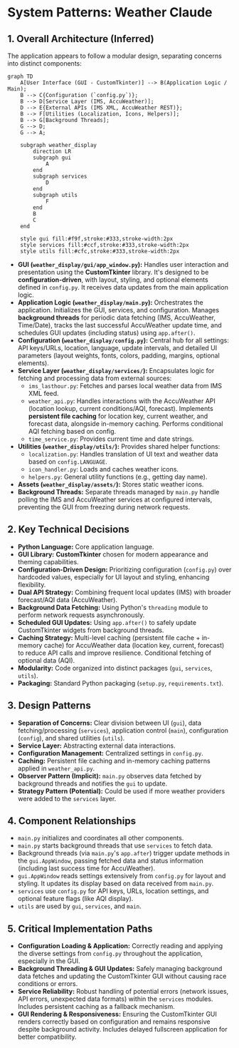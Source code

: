 # System Patterns: Weather Claude

## 1. Overall Architecture (Inferred)

The application appears to follow a modular design, separating concerns into distinct components:

```mermaid
graph TD
    A[User Interface (GUI - CustomTkinter)] --> B(Application Logic / Main);
    B --> C{Configuration (`config.py`)};
    B --> D[Service Layer (IMS, AccuWeather)];
    D --> E{External APIs (IMS XML, AccuWeather REST)};
    B --> F[Utilities (Localization, Icons, Helpers)];
    B --> G[Background Threads];
    G --> D;
    G --> A;

    subgraph weather_display
        direction LR
        subgraph gui
            A
        end
        subgraph services
            D
        end
        subgraph utils
            F
        end
        B
        C
    end

    style gui fill:#f9f,stroke:#333,stroke-width:2px
    style services fill:#ccf,stroke:#333,stroke-width:2px
    style utils fill:#cfc,stroke:#333,stroke-width:2px
```

- **GUI (`weather_display/gui/app_window.py`):** Handles user interaction and presentation using the **CustomTkinter** library. It's designed to be **configuration-driven**, with layout, styling, and optional elements defined in `config.py`. It receives data updates from the main application logic.
- **Application Logic (`weather_display/main.py`):** Orchestrates the application. Initializes the GUI, services, and configuration. Manages **background threads** for periodic data fetching (IMS, AccuWeather, Time/Date), tracks the last successful AccuWeather update time, and schedules GUI updates (including status) using `app.after()`.
- **Configuration (`weather_display/config.py`):** Central hub for all settings: API keys/URLs, location, language, update intervals, and detailed UI parameters (layout weights, fonts, colors, padding, margins, optional elements).
- **Service Layer (`weather_display/services/`):** Encapsulates logic for fetching and processing data from external sources:
    - `ims_lasthour.py`: Fetches and parses local weather data from IMS XML feed.
    - `weather_api.py`: Handles interactions with the AccuWeather API (location lookup, current conditions/AQI, forecast). Implements **persistent file caching** for location key, current weather, and forecast data, alongside in-memory caching. Performs conditional AQI fetching based on config.
    - `time_service.py`: Provides current time and date strings.
- **Utilities (`weather_display/utils/`):** Provides shared helper functions:
    - `localization.py`: Handles translation of UI text and weather data based on `config.LANGUAGE`.
    - `icon_handler.py`: Loads and caches weather icons.
    - `helpers.py`: General utility functions (e.g., getting day name).
- **Assets (`weather_display/assets/`):** Stores static weather icons.
- **Background Threads:** Separate threads managed by `main.py` handle polling the IMS and AccuWeather services at configured intervals, preventing the GUI from freezing during network requests.

## 2. Key Technical Decisions

- **Python Language:** Core application language.
- **GUI Library:** **CustomTkinter** chosen for modern appearance and theming capabilities.
- **Configuration-Driven Design:** Prioritizing configuration (`config.py`) over hardcoded values, especially for UI layout and styling, enhancing flexibility.
- **Dual API Strategy:** Combining frequent local updates (IMS) with broader forecast/AQI data (AccuWeather).
- **Background Data Fetching:** Using Python's `threading` module to perform network requests asynchronously.
- **Scheduled GUI Updates:** Using `app.after()` to safely update CustomTkinter widgets from background threads.
- **Caching Strategy:** Multi-level caching (persistent file cache + in-memory cache) for AccuWeather data (location key, current, forecast) to reduce API calls and improve resilience. Conditional fetching of optional data (AQI).
- **Modularity:** Code organized into distinct packages (`gui`, `services`, `utils`).
- **Packaging:** Standard Python packaging (`setup.py`, `requirements.txt`).

## 3. Design Patterns

- **Separation of Concerns:** Clear division between UI (`gui`), data fetching/processing (`services`), application control (`main`), configuration (`config`), and shared utilities (`utils`).
- **Service Layer:** Abstracting external data interactions.
- **Configuration Management:** Centralized settings in `config.py`.
- **Caching:** Persistent file caching and in-memory caching patterns applied in `weather_api.py`.
- **Observer Pattern (Implicit):** `main.py` observes data fetched by background threads and notifies the `gui` to update.
- **Strategy Pattern (Potential):** Could be used if more weather providers were added to the `services` layer.

## 4. Component Relationships

- `main.py` initializes and coordinates all other components.
- `main.py` starts background threads that use `services` to fetch data.
- Background threads (via `main.py`'s `app.after`) trigger update methods in the `gui.AppWindow`, passing fetched data and status information (including last success time for AccuWeather).
- `gui.AppWindow` reads settings extensively from `config.py` for layout and styling. It updates its display based on data received from `main.py`.
- `services` use `config.py` for API keys, URLs, location settings, and optional feature flags (like AQI display).
- `utils` are used by `gui`, `services`, and `main`.

## 5. Critical Implementation Paths

- **Configuration Loading & Application:** Correctly reading and applying the diverse settings from `config.py` throughout the application, especially in the GUI.
- **Background Threading & GUI Updates:** Safely managing background data fetches and updating the CustomTkinter GUI without causing race conditions or errors.
- **Service Reliability:** Robust handling of potential errors (network issues, API errors, unexpected data formats) within the `services` modules. Includes persistent caching as a fallback mechanism.
- **GUI Rendering & Responsiveness:** Ensuring the CustomTkinter GUI renders correctly based on configuration and remains responsive despite background activity. Includes delayed fullscreen application for better compatibility.
